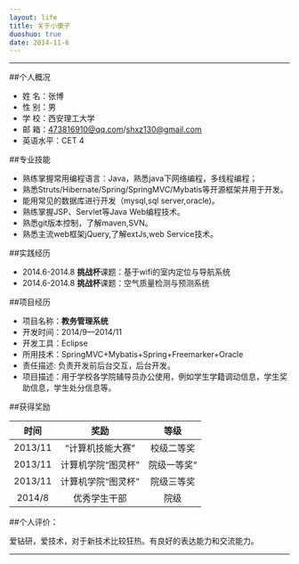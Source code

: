 ```yaml
---
layout: life
title: 关于小傻子
duoshuo: true
date: 2014-11-6
---
```


---------------

##个人概况

* 姓    名：张博
* 性    别：男 
* 学    校：西安理工大学
* 邮    箱：473816910@qq.com/shxz130@gmail.com
* 英语水平：CET 4

##专业技能

* 熟练掌握常用编程语言：Java，熟悉java下网络编程，多线程编程；
* 熟悉Struts/Hibernate/Spring/SpringMVC/Mybatis等开源框架并用于开发。
* 能用常见的数据库进行开发（mysql,sql server,oracle)。
* 熟练掌握JSP、Servlet等Java Web编程技术。
* 熟悉git版本控制，了解maven,SVN。
* 熟悉主流web框架jQuery,了解extJs,web Service技术。

##实践经历

* 2014.6-2014.8  **挑战杯**课题：基于wifi的室内定位与导航系统
* 2014.6-2014.8  **挑战杯**课题：空气质量检测与预测系统

##项目经历

* 项目名称：**教务管理系统**
* 开发时间：2014/9—2014/11
* 开发工具：Eclipse
* 所用技术：SpringMVC+Mybatis+Spring+Freemarker+Oracle
* 责任描述: 负责开发前后台交互，后台开发。
* 项目描述：用于学校各学院辅导员办公使用，例如学生学籍调动信息，学生奖助信息，学生处分信息等。


##获得奖励

| 时间|奖励| 等级|
| :------: | :------:| :------: |
|2013/11 |“计算机技能大赛”   |校级二等奖|
|2013/11 |计算机学院“图灵杯” |院级一等奖“|
|2013/11 | 计算机学院“图灵杯”   |院级三等奖|
|2014/8|优秀学生干部|院级|

##个人评价：

爱钻研，爱技术，对于新技术比较狂热。有良好的表达能力和交流能力。

-------------------
